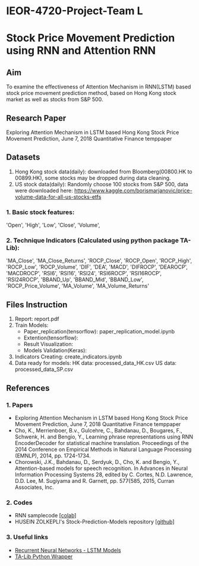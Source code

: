 # IEOR-4720-Project-Team L
# Stock Price Movement Prediction using RNN and Attention RNN
## Aim
To examine the effectiveness of Attention Mechanism in RNN(LSTM) based stock price movement prediction method, based on Hong Kong stock market as well as stocks from S&P 500.

## Research Paper
Exploring Attention Mechanism in LSTM based Hong Kong Stock Price Movement Prediction, June 7, 2018 Quantitative Finance temppaper

## Datasets
1. Hong Kong stock data(daily): downloaded from Bloomberg(00800.HK to 00899.HK), some stocks may be dropped during data cleaning.
2. US stock data(daily): Randomly choose 100 stocks from S&P 500, data were downloaded here: https://www.kaggle.com/borismarjanovic/price-volume-data-for-all-us-stocks-etfs
### 1. Basic stock features: 
'Open', 'High', 'Low', 'Close', 'Volume', 
### 2. Technique Indicators (Calculated using python package TA-Lib):
'MA_Close', 'MA_Close_Returns', 'ROCP_Close', 'ROCP_Open', 'ROCP_High', 'ROCP_Low', 'ROCP_Volume', 'DIF', 'DEA', 'MACD', 'DIFROCP', 'DEAROCP', 'MACDROCP', 'RSI6', 'RSI16', 'RSI24', 'RSI6ROCP', 'RSI16ROCP', 'RSI24ROCP', 'BBAND_Up', 'BBAND_Mid', 'BBAND_Low', 'ROCP_Price_Volume', 'MA_Volume', 'MA_Volume_Returns'


## Files Instruction
1. Report: report.pdf
2. Train Models:
   * Paper_replication(tensorflow): paper_replication_model.ipynb
   * Extention(tensorflow): 
   * Result Visualization: 
   * Models Validation(Keras): 
3. Indicators Creating: create_indicators.ipynb
4. Data ready for models: 
   HK data: processed_data_HK.csv
   US data: processed_data_SP.csv

## References
### 1. Papers
* Exploring Attention Mechanism in LSTM based Hong Kong Stock Price Movement Prediction, June 7, 2018 Quantitative Finance temppaper
* Cho, K., Merrienboer, B.v., Gulcehre, C., Bahdanau, D., Bougares, F., Schwenk, H. and Bengio, Y., Learning
phrase representations using RNN EncoderDecoder for statistical machine translation. Proceedings of the
2014 Conference on Empirical Methods in Natural Language Processing (EMNLP), 2014, pp. 1724-1734. 
* Chorowski, J.K., Bahdanau, D., Serdyuk, D., Cho, K. and Bengio, Y., Attention-based models for speech
recognition. In Advances in Neural Information Processing Systems 28, edited by C. Cortes, N.D.
Lawrence, D.D. Lee, M. Sugiyama and R. Garnett, pp. 577{585, 2015, Curran Associates, Inc.
### 2. Codes
* RNN samplecode [[colab]](https://colab.research.google.com/drive/1CbSE6FLROhyE-e4GkroRrvf-fKVEMqRv)
* HUSEIN ZOLKEPLI's Stock-Prediction-Models repository [[github]](https://github.com/Circirmaa/Stock-Prediction-Models/blob/master/deep-learning/14.lstm-attention.ipynb)
### 3. Useful links
* [Recurrent Neural Networks - LSTM Models](http://colah.github.io/posts/2015-08-Understanding-LSTMs/)
* [TA-Lib Python Wrapper](https://github.com/mrjbq7/ta-lib)

